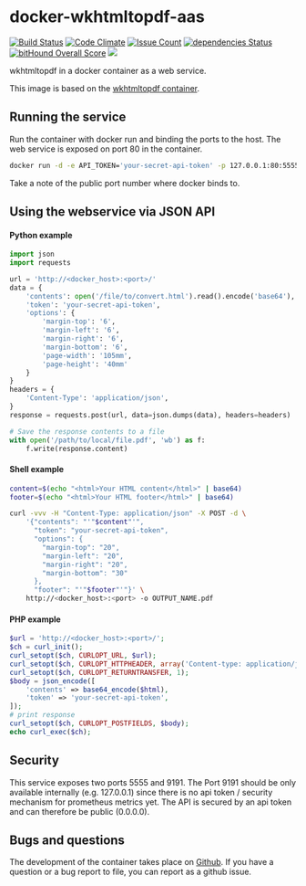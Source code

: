 # docker-wkhtmltopdf-aas
[![Build Status](https://travis-ci.org/Traum-Ferienwohnungen/docker-wkhtmltopdf-aas.svg?branch=master)](https://travis-ci.org/Traum-Ferienwohnungen/docker-wkhtmltopdf-aas)
[![Code Climate](https://codeclimate.com/github/Traum-Ferienwohnungen/docker-wkhtmltopdf-aas/badges/gpa.svg)](https://codeclimate.com/github/Traum-Ferienwohnungen/docker-wkhtmltopdf-aas)
[![Issue Count](https://codeclimate.com/github/Traum-Ferienwohnungen/docker-wkhtmltopdf-aas/badges/issue_count.svg)](https://codeclimate.com/github/Traum-Ferienwohnungen/docker-wkhtmltopdf-aas)
[![dependencies Status](https://david-dm.org/Traum-Ferienwohnungen/docker-wkhtmltopdf-aas/status.svg)](https://david-dm.org/Traum-Ferienwohnungen/docker-wkhtmltopdf-aas)
[![bitHound Overall Score](https://www.bithound.io/github/Traum-Ferienwohnungen/docker-wkhtmltopdf-aas/badges/score.svg)](https://www.bithound.io/github/Traum-Ferienwohnungen/docker-wkhtmltopdf-aas)
[![](https://images.microbadger.com/badges/image/traumfewo/docker-wkhtmltopdf-aas.svg)](http://microbadger.com/images/traumfewo/docker-wkhtmltopdf-aas)

wkhtmltopdf in a docker container as a web service.

This image is based on the
[wkhtmltopdf container](https://hub.docker.com/r/traumfewo/docker-wkhtmltopdf).

## Running the service

Run the container with docker run and binding the ports to the host.
The web service is exposed on port 80 in the container.

```sh
docker run -d -e API_TOKEN='your-secret-api-token' -p 127.0.0.1:80:5555
```

Take a note of the public port number where docker binds to.

## Using the webservice via JSON API
#### Python example

```python
import json
import requests

url = 'http://<docker_host>:<port>/'
data = {
    'contents': open('/file/to/convert.html').read().encode('base64'),
    'token': 'your-secret-api-token',
    'options': {
        'margin-top': '6',
        'margin-left': '6',
        'margin-right': '6',
        'margin-bottom': '6',
        'page-width': '105mm',
        'page-height': '40mm'
    }
}
headers = {
    'Content-Type': 'application/json',
}
response = requests.post(url, data=json.dumps(data), headers=headers)

# Save the response contents to a file
with open('/path/to/local/file.pdf', 'wb') as f:
    f.write(response.content)
```

#### Shell example
```bash
content=$(echo "<html>Your HTML content</html>" | base64)
footer=$(echo "<html>Your HTML footer</html>" | base64)

curl -vvv -H "Content-Type: application/json" -X POST -d \
    '{"contents": "'"$content"'",
      "token": "your-secret-api-token",
      "options": {
        "margin-top": "20",
        "margin-left": "20",
        "margin-right": "20",
        "margin-bottom": "30"
      },
      "footer": "'"$footer"'"}' \
    http://<docker_host>:<port> -o OUTPUT_NAME.pdf
```
#### PHP example
```php
$url = 'http://<docker_host>:<port>/';
$ch = curl_init();
curl_setopt($ch, CURLOPT_URL, $url);
curl_setopt($ch, CURLOPT_HTTPHEADER, array('Content-type: application/json'));
curl_setopt($ch, CURLOPT_RETURNTRANSFER, 1);
$body = json_encode([
    'contents' => base64_encode($html),
    'token' => 'your-secret-api-token',
]);
# print response
curl_setopt($ch, CURLOPT_POSTFIELDS, $body);
echo curl_exec($ch);

```

## Security

This service exposes two ports 5555 and 9191. The Port 9191 should be only available internally (e.g. 127.0.0.1) since there is no api token / security mechanism for prometheus metrics yet. The API is secured by an api token and can therefore be public (0.0.0.0).

## Bugs and questions

The development of the container takes place on
[Github](https://github.com/Traum-Ferienwohnungen/docker-wkhtmltopdf-aas). If you
have a question or a bug report to file, you can report as a github issue.
